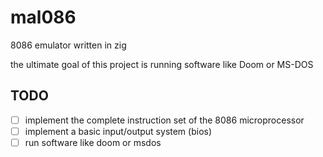 # mal086
8086 emulator written in zig

the ultimate goal of this project is running software like Doom or MS-DOS

## TODO

- [ ] implement the complete instruction set of the 8086 microprocessor
- [ ] implement a basic input/output system (bios)
- [ ] run software like doom or msdos
